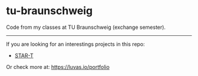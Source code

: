 # tu-braunschweig

Code from my classes at TU Braunschweig (exchange semester).

---

If you are looking for an interestings projects in this repo:
- [STAR-T](https://github.com/miiranta/tu-braunschweig/tree/main/Pratical%20Aspects%20of%20Computer%20Science)

Or check more at: https://luvas.io/portfolio